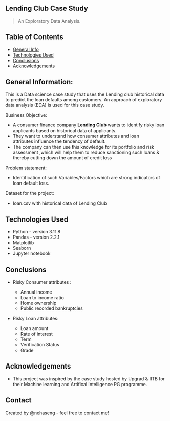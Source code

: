 ## Lending Club Case Study 
> An Exploratory Data Analysis.


## Table of Contents
* [General Info](#general-information)
* [Technologies Used](#technologies-used)
* [Conclusions](#conclusions)
* [Acknowledgements](#acknowledgements)


## General Information:
This is a  Data science case study that uses the Lending club historical data to predict the loan defaults among customers.
An approach of exploratory data analysis (EDA) is used for this case study.

Business Objective:
   - A consumer finance company **Lending Club** wants to identify risky loan applicants based on historical data of applicants.
   - They want to understand how consumer attributes and loan attributes influence the tendency of default.
   - The company can then use this knowledge for its portfolio and risk assessment ,which will help them to reduce sanctioning such
     loans & thereby cutting down the amount of credit loss

Problem statement:
   - Identification of such Variables/Factors which are strong indicators of loan default loss.

Dataset for the project:
  - loan.csv with historical data of Lending Club 

## Technologies Used
- Python - version 3.11.8
- Pandas - version 2.2.1
- Matplotlib 
- Seaborn
- Jupyter notebook


## Conclusions
- Risky Consumer attributes :
  - Annual income
  - Loan to income ratio 
  - Home ownership
  - Public recorded bankruptcies 

- Risky Loan attributes:
  - Loan amount 
  - Rate of interest
  - Term
  - Verification Status 
  - Grade


## Acknowledgements
- This project was inspired by the case study hosted by Upgrad & IITB for their Machine learning and Artifical Intelligence PG programme. 


## Contact
Created by @nehaseng - feel free to contact me!
